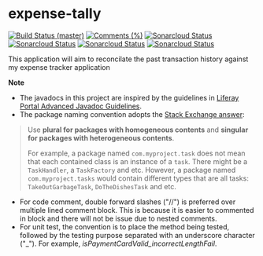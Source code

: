 # expense-tally
[![Build Status (master)](https://travis-ci.com/boyshawn/expense-tally.svg?branch=master)](https://travis-ci.com/boyshawn/expense-tally.svg?branch=master)
[![Comments (%)](https://sonarcloud.io/api/project_badges/measure?project=boyshawn_expense-tally&metric=security_rating)](https://sonarcloud.io/dashboard?id=boyshawn_expense-tally)
[![Sonarcloud Status](https://sonarcloud.io/api/project_badges/measure?project=boyshawn_expense-tally&metric=reliability_rating)](https://sonarcloud.io/dashboard?id=boyshawn_expense-tally)
[![Sonarcloud Status](https://sonarcloud.io/api/project_badges/measure?project=boyshawn_expense-tally&metric=vulnerabilities)](https://sonarcloud.io/dashboard?id=boyshawn_expense-tally)
[![Sonarcloud Status](https://sonarcloud.io/api/project_badges/measure?project=boyshawn_expense-tally&metric=coverage)](https://sonarcloud.io/dashboard?id=boyshawn_expense-tally)
[![Sonarcloud Status](https://sonarcloud.io/api/project_badges/measure?project=boyshawn_expense-tally&metric=sqale_rating)](https://sonarcloud.io/dashboard?id=boyshawn_expense-tally)

This application will aim to reconcilate the past transaction history against my expense tracker application

**Note**
* The javadocs in this project are inspired by the guidelines in [Liferay Portal Advanced Javadoc Guidelines](https://github.com/liferay/liferay-portal/blob/master/readme/ADVANCED_JAVADOC_GUIDELINES.markdown).
* The package naming convention adopts the [Stack Exchange answer](https://softwareengineering.stackexchange.com/a/75929/88556):
> Use **plural for packages with homogeneous contents** and **singular for packages with heterogeneous contents**.
>
> For example, a package named `com.myproject.task` does not mean that each contained class is an instance of a `task`. There might be a `TaskHandler`, a `TaskFactory` and etc. However, a package named `com.myproject.tasks` would contain different types that are all tasks: `TakeOutGarbageTask`, `DoTheDishesTask` and etc.
* For code comment, double forward slashes ("//") is preferred over multiple lined comment block. This is because it is easier to commented in block and there will not be issue due to nested comments.
* For unit test, the convention is to place the method being tested, followed by the testing purpose separated with an underscore character ("_"). For example, *isPaymentCardValid_incorrectLengthFail*.